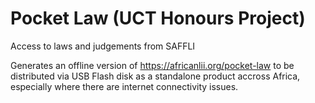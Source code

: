 # Pocket Law (UCT Honours Project)
Access to laws and judgements from SAFFLI


Generates an offline version of https://africanlii.org/pocket-law
to be distributed via USB Flash disk as a standalone product accross
Africa, especially where there are internet connectivity issues.

